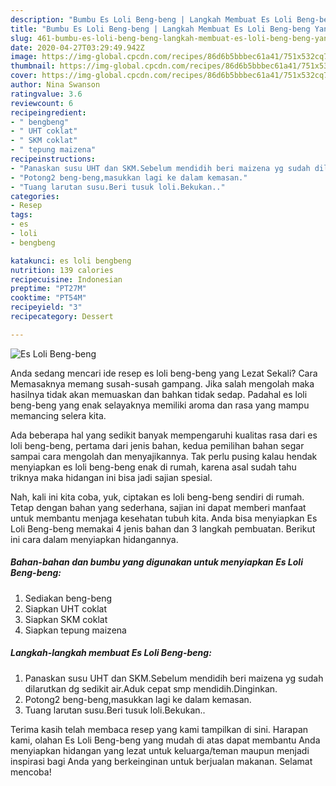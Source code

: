 ```yaml
---
description: "Bumbu Es Loli Beng-beng | Langkah Membuat Es Loli Beng-beng Yang Sempurna"
title: "Bumbu Es Loli Beng-beng | Langkah Membuat Es Loli Beng-beng Yang Sempurna"
slug: 461-bumbu-es-loli-beng-beng-langkah-membuat-es-loli-beng-beng-yang-sempurna
date: 2020-04-27T03:29:49.942Z
image: https://img-global.cpcdn.com/recipes/86d6b5bbbec61a41/751x532cq70/es-loli-beng-beng-foto-resep-utama.jpg
thumbnail: https://img-global.cpcdn.com/recipes/86d6b5bbbec61a41/751x532cq70/es-loli-beng-beng-foto-resep-utama.jpg
cover: https://img-global.cpcdn.com/recipes/86d6b5bbbec61a41/751x532cq70/es-loli-beng-beng-foto-resep-utama.jpg
author: Nina Swanson
ratingvalue: 3.6
reviewcount: 6
recipeingredient:
- " bengbeng"
- " UHT coklat"
- " SKM coklat"
- " tepung maizena"
recipeinstructions:
- "Panaskan susu UHT dan SKM.Sebelum mendidih beri maizena yg sudah dilarutkan dg sedikit air.Aduk cepat smp mendidih.Dinginkan."
- "Potong2 beng-beng,masukkan lagi ke dalam kemasan."
- "Tuang larutan susu.Beri tusuk loli.Bekukan.."
categories:
- Resep
tags:
- es
- loli
- bengbeng

katakunci: es loli bengbeng 
nutrition: 139 calories
recipecuisine: Indonesian
preptime: "PT27M"
cooktime: "PT54M"
recipeyield: "3"
recipecategory: Dessert

---
```



![Es Loli Beng-beng](https://img-global.cpcdn.com/recipes/86d6b5bbbec61a41/751x532cq70/es-loli-beng-beng-foto-resep-utama.jpg)

Anda sedang mencari ide resep es loli beng-beng yang Lezat Sekali? Cara Memasaknya memang susah-susah gampang. Jika salah mengolah maka hasilnya tidak akan memuaskan dan bahkan tidak sedap. Padahal es loli beng-beng yang enak selayaknya memiliki aroma dan rasa yang mampu memancing selera kita.



Ada beberapa hal yang sedikit banyak mempengaruhi kualitas rasa dari es loli beng-beng, pertama dari jenis bahan, kedua pemilihan bahan segar sampai cara mengolah dan menyajikannya. Tak perlu pusing kalau hendak menyiapkan es loli beng-beng enak di rumah, karena asal sudah tahu triknya maka hidangan ini bisa jadi sajian spesial.


Nah, kali ini kita coba, yuk, ciptakan es loli beng-beng sendiri di rumah. Tetap dengan bahan yang sederhana, sajian ini dapat memberi manfaat untuk membantu menjaga kesehatan tubuh kita. Anda bisa menyiapkan Es Loli Beng-beng memakai 4 jenis bahan dan 3 langkah pembuatan. Berikut ini cara dalam menyiapkan hidangannya.

<!--inarticleads1-->

##### Bahan-bahan dan bumbu yang digunakan untuk menyiapkan Es Loli Beng-beng:

1. Sediakan  beng-beng
1. Siapkan  UHT coklat
1. Siapkan  SKM coklat
1. Siapkan  tepung maizena




<!--inarticleads2-->

##### Langkah-langkah membuat Es Loli Beng-beng:

1. Panaskan susu UHT dan SKM.Sebelum mendidih beri maizena yg sudah dilarutkan dg sedikit air.Aduk cepat smp mendidih.Dinginkan.
1. Potong2 beng-beng,masukkan lagi ke dalam kemasan.
1. Tuang larutan susu.Beri tusuk loli.Bekukan..




Terima kasih telah membaca resep yang kami tampilkan di sini. Harapan kami, olahan Es Loli Beng-beng yang mudah di atas dapat membantu Anda menyiapkan hidangan yang lezat untuk keluarga/teman maupun menjadi inspirasi bagi Anda yang berkeinginan untuk berjualan makanan. Selamat mencoba!

